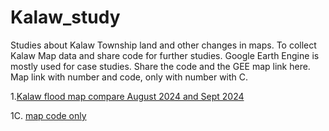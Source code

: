# Kalaw_study
Studies about Kalaw Township land and other changes in maps.
To collect Kalaw Map data and share code for further studies.
Google Earth Engine is mostly used for case studies.
Share the code and the GEE map link here. Map link with number and code, only with number with C.

1.[Kalaw flood map compare August 2024 and Sept 2024](https://code.earthengine.google.com/e67eb4170c9d89cdc761f1ec0ff4c27f)

1C. [map code only](Kalaw_flood_2024.js)

